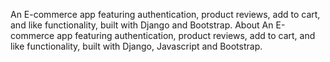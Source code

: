 An E-commerce app featuring authentication, product reviews, add to cart, and like functionality, built with Django and Bootstrap. About An E-commerce app featuring authentication, product reviews, add to cart, and like functionality, built with Django, Javascript and Bootstrap.
